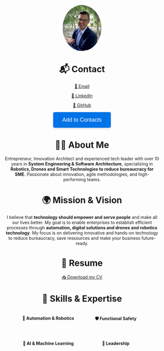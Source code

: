 <div style="display: flex; justify-content: center; align-items: center; flex-direction: column;">
    <img src="./images/Bewerbungsfoto.jpeg" alt="Alexander Zimmerer" style="height: 150px; border-radius: 50%;">
</div>

<h1 style="text-align:center;">📬 Contact</h1>
<p style="text-align:center;">
<a href="mailto:alexander.zimmerer1988@gmail.com">📧 Email</a>
</p>
<p style="text-align:center;">
<a href="https://www.linkedin.com/in/alexander-zimmerer-97620275/">🔗 LinkedIn</a>
</p>
<p style="text-align:center;">
<a href="https://github.com/AlZi-88">🐙 GitHub</a>
</p>
<p style="text-align:center;">
<button onclick="downloadVCard()" style="padding: 15px 30px; font-size: 18px; color: white; background-color: #0073e6; border: none; border-radius: 5px; box-shadow: 0 4px 6px rgba(0, 0, 0, 0.1); cursor: pointer;">Add to Contacts</button>
</p>

<h1 style="text-align:center;">👨‍💻 About Me</h1>
<p style="text-align:center;">Entrepreneur, Innovation Architect and experienced tech leader with over 10 years in <strong>System Engineering & Software Architecture</strong>, specializing in <strong>Robotics, Drones and Smart Technologies to reduce bureaucracy for SME</strong>. Passionate about innovation, agile methodologies, and high-performing teams.</p>

<h1 style="text-align:center;">🌍 Mission & Vision</h1>
<p style="text-align:center;">I believe that <strong>technology should empower and serve people</strong> and make all our lives better. My goal is to enable enterprises to establish efficient processes through <strong>automation, digital solutions and drones and robotics technology</strong>. My focus is on delivering innovative and hands-on technology to reduce bureaucracy, save ressources and make your business future-ready.</p>

<h1 style="text-align:center;">📜 Resume</h1>
<p style="text-align:center;"><a href="./ressources/CV_AlexanderZimmerer.pdf">📥 Download my CV</a></p>

<h1 style="text-align:center;">🌟 Skills & Expertise</h1>

<div style="display: flex; flex-wrap: wrap; justify-content: center; gap: 20px;">
    <div style="width: 200px; text-align: center;">
        <h4>🚗 Automation & Robotics</h4>
        <canvas id="chartAutomation" width="200" height="100"></canvas>
    </div>
    <div style="width: 200px; text-align: center;">
        <h4>🛡️ Functional Safety</h4>
        <canvas id="chartFunctionalSafety" width="200" height="100"></canvas>
    </div>
    <div style="width: 200px; text-align: center;">
        <h4>🤖 AI & Machine Learning</h4>
        <canvas id="chartMachineLearning" width="200" height="100"></canvas>
    </div>
    <div style="width: 200px; text-align: center;">
        <h4>🎯 Leadership</h4>
        <canvas id="chartLeadership" width="200" height="100"></canvas>
    </div>
</div>

<script src="https://cdn.jsdelivr.net/npm/chart.js"></script>
<script>
function createDoughnutChart(ctx, value) {
    new Chart(ctx, {
        type: 'doughnut',
        data: {
            datasets: [{
                data: [value, 100 - value],
                backgroundColor: ['#0073e6', '#ddd'],
                borderWidth: 0,
                cutout: '80%',
                rotation: 270,
                circumference: 180
            }]
        },
        options: {
            responsive: false,
            maintainAspectRatio: false,
            plugins: {
                tooltip: { enabled: false },
                legend: { display: false },
                afterDraw(chart) {
                    let width = chart.width,
                        height = chart.height,
                        ctx = chart.ctx;
                    ctx.restore();
                    let fontSize = (height / 10).toFixed(2);
                    ctx.font = fontSize + "px Arial";
                    ctx.textBaseline = "middle";
                    ctx.fillStyle = "#000";
                    let text = value + "%", 
                        textX = Math.round((width - ctx.measureText(text).width) / 2),
                        textY = height / 1.6;
                    ctx.fillText(text, textX, textY);
                    ctx.save();
                }
            }
        }
    });
}

document.addEventListener("DOMContentLoaded", function() {
    createDoughnutChart(document.getElementById('chartAutomation'), 90);
    createDoughnutChart(document.getElementById('chartFunctionalSafety'), 85);
    createDoughnutChart(document.getElementById('chartMachineLearning'), 75);
    createDoughnutChart(document.getElementById('chartLeadership'), 95);
});

function downloadVCard() {
    const vCardData = `BEGIN:VCARD
VERSION:4.0
N:Zimmerer;Alexander;;;
FN:Alexander Zimmerer
EMAIL:alexander.zimmerer1988@gmail.com
item1.TEL:+49 176 62966952
item1.X-ABLabel:Mobile Germany
item2.TEL;type=pref:+43 660 6247362
item2.X-ABLabel:Mobile Austria
URL:https://www.linkedin.com/in/alexander-zimmerer-97620275/
URL:https://alzi-88.github.io
PHOTO;ENCODING=b;TYPE=JPEG:$(cat https://github.com/AlZi-88/alzi-88.github.io/tree/main/images/Bewerbungsfoto.jpeg | base64 | tr -d '\n')
END:VCARD`;

    const blob = new Blob([vCardData], { type: 'text/vcard' });
    const url = URL.createObjectURL(blob);
    const a = document.createElement('a');
    a.href = url;
    a.download = 'Alexander_Zimmerer.vcf';
    document.body.appendChild(a);
    a.click();
    document.body.removeChild(a);
    URL.revokeObjectURL(url);
}
</script>


